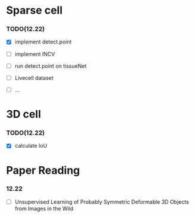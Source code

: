 # Sparse cell
### TODO(12.22)
- [x] implement detect.point
- [ ] implement INCV
- [ ] run detect.point on tissueNet
- [ ] Livecell dataset
- [ ] ...


# 3D cell
### TODO(12.22)
- [x] calculate IoU

# Paper Reading
### 12.22
- [ ] Unsupervised Learning of Probably Symmetric Deformable 3D Objects from Images in the Wild

